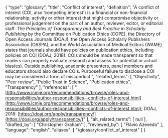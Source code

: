 {
    "type": "glossary",
    "title": "Conflict of interest",
    "definition": "A conflict of interest (COI, also ‘competing interest’) is a financial or non-financial relationship, activity or other interest that might compromise objectivity or professional judgement on the part of an author, reviewer, editor, or editorial staff. The *Principles of Transparency and Best Practice in Scholarly Publishing* by the Committee on Publication Ethics (COPE), the Directory of Open Access Journals (DOAJ), the Open Access Scholarly Publishers Association (OASPA), and the World Association of Medical Editors (WAME) states that journals should have policies on publication ethics, including policies on COI (DOAJ, 2018). COIs should be made transparent so that readers can properly evaluate research and assess for potential or actual bias(es). Outside publishing, academic presenters, panel members and educators should also declare COIs. Purposeful failure to disclose a COI may be considered a form of misconduct.",
    "related_terms": [
        "Objectivity",
        "Peer review",
        "Public Trust in Science",
        "Publication ethics",
        "Transparency"
    ],
    "references": [
        "[http://www.icmje.org/recommendations/browse/roles-and-responsibilities/author-responsibilities--conflicts-of-interest.html](http://www.icmje.org/recommendations/browse/roles-and-responsibilities/author-responsibilities--conflicts-of-interest.html); DOAJ, 2018: [https://doaj.org/apply/transparency/](https://doaj.org/apply/transparency/)"
    ],
    "alt_related_terms": [
        null
    ],
    "drafted_by": [
        "Christopher Graham"
    ],
    "reviewed_by": [
        "Flávio Azevedo"
    ],
    "language": "english",
    "aliases": [
        "/glossary/conflict_of_interest"
    ]
}